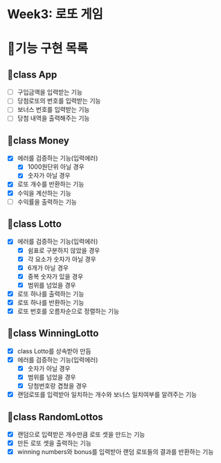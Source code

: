 # Week3: 로또 게임

# 🎯기능 구현 목록

## 🥇class App

- [ ] 구입금액을 입력받는 기능
- [ ] 당첨로또의 번호를 입력받는 기능
- [ ] 보너스 번호를 입력받는 기능
- [ ] 당첨 내역을 출력해주는 기능

## 🥇class Money

- [x] 에러를 검증하는 기능(입력에러)
  - [x] 1000원단위 아닐 경우
  - [x] 숫자가 아닐 경우
- [x] 로또 개수를 반환하는 기능
- [x] 수익을 계산하는 기능
- [ ] 수익률을 출력하는 기능

## 🥇class Lotto

- [x] 에러를 검증하는 기능(입력에러)
  - [x] 쉼표로 구분하지 않았을 경우
  - [x] 각 요소가 숫자가 아닐 경우
  - [x] 6개가 아닐 경우
  - [x] 중복 숫자가 있을 경우
  - [x] 범위를 넘었을 경우
- [x] 로또 하나를 출력하는 기능
- [x] 로또 하나를 반환하는 기능
- [x] 로또 번호를 오름차순으로 정렬하는 기능

## 🥇class WinningLotto

- [x] class Lotto를 상속받아 만듬
- [x] 에러를 검증하는 기능(입력에러)
  - [x] 숫자가 아닐 경우
  - [x] 범위를 넘었을 경우
  - [x] 당첨번호랑 겹쳤을 경우
- [x] 랜덤로또를 입력받아 일치하는 개수와 보너스 일치여부를 알려주는 기능

## 🥇class RandomLottos

- [x] 랜덤으로 입력받은 개수만큼 로또 셋을 만드는 기능
- [x] 만든 로또 셋을 출력하는 기능
- [x] winning numbers와 bonus를 입력받아 랜덤 로또들의 결과를 반환하는 기능
